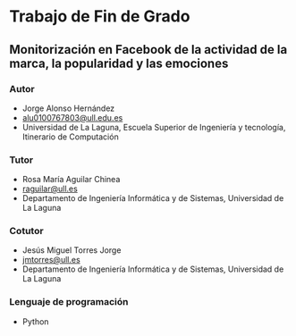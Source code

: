# Trabajo de Fin de Grado

## Monitorización en Facebook de la actividad de la marca, la popularidad y las emociones



### Autor

* Jorge Alonso Hernández
* alu0100767803@ull.edu.es
* Universidad de La Laguna, Escuela Superior de Ingeniería y tecnología, Itinerario de Computación 

### Tutor

* Rosa María Aguilar Chinea
* raguilar@ull.es
* Departamento de Ingeniería Informática y de Sistemas, Universidad de La Laguna

### Cotutor

* Jesús Miguel Torres Jorge
* jmtorres@ull.es
* Departamento de Ingeniería Informática y de Sistemas, Universidad de La Laguna

### Lenguaje de programación 

* Python 

  ​

